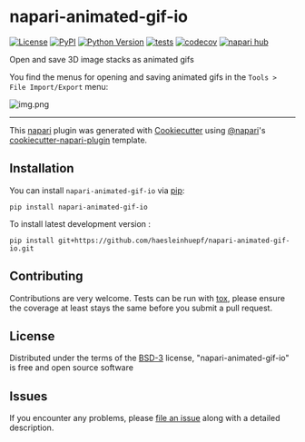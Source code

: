# napari-animated-gif-io

[![License](https://img.shields.io/pypi/l/napari-animated-gif-io.svg?color=green)](https://github.com/haesleinhuepf/napari-animated-gif-io/raw/main/LICENSE)
[![PyPI](https://img.shields.io/pypi/v/napari-animated-gif-io.svg?color=green)](https://pypi.org/project/napari-animated-gif-io)
[![Python Version](https://img.shields.io/pypi/pyversions/napari-animated-gif-io.svg?color=green)](https://python.org)
[![tests](https://github.com/haesleinhuepf/napari-animated-gif-io/workflows/tests/badge.svg)](https://github.com/haesleinhuepf/napari-animated-gif-io/actions)
[![codecov](https://codecov.io/gh/haesleinhuepf/napari-animated-gif-io/branch/main/graph/badge.svg)](https://codecov.io/gh/haesleinhuepf/napari-animated-gif-io)
[![napari hub](https://img.shields.io/endpoint?url=https://api.napari-hub.org/shields/napari-animated-gif-io)](https://napari-hub.org/plugins/napari-animated-gif-io)

Open and save 3D image stacks as animated gifs

You find the menus for opening and saving animated gifs in the `Tools > File Import/Export` menu:

![img.png](https://github.com/haesleinhuepf/napari-animated-gif-io/raw/main/docs/screenshot.png)

----------------------------------

This [napari] plugin was generated with [Cookiecutter] using [@napari]'s [cookiecutter-napari-plugin] template.

## Installation

You can install `napari-animated-gif-io` via [pip]:

    pip install napari-animated-gif-io



To install latest development version :

    pip install git+https://github.com/haesleinhuepf/napari-animated-gif-io.git


## Contributing

Contributions are very welcome. Tests can be run with [tox], please ensure
the coverage at least stays the same before you submit a pull request.

## License

Distributed under the terms of the [BSD-3] license,
"napari-animated-gif-io" is free and open source software

## Issues

If you encounter any problems, please [file an issue] along with a detailed description.

[napari]: https://github.com/napari/napari
[Cookiecutter]: https://github.com/audreyr/cookiecutter
[@napari]: https://github.com/napari
[MIT]: http://opensource.org/licenses/MIT
[BSD-3]: http://opensource.org/licenses/BSD-3-Clause
[GNU GPL v3.0]: http://www.gnu.org/licenses/gpl-3.0.txt
[GNU LGPL v3.0]: http://www.gnu.org/licenses/lgpl-3.0.txt
[Apache Software License 2.0]: http://www.apache.org/licenses/LICENSE-2.0
[Mozilla Public License 2.0]: https://www.mozilla.org/media/MPL/2.0/index.txt
[cookiecutter-napari-plugin]: https://github.com/napari/cookiecutter-napari-plugin

[file an issue]: https://github.com/haesleinhuepf/napari-animated-gif-io/issues

[napari]: https://github.com/napari/napari
[tox]: https://tox.readthedocs.io/en/latest/
[pip]: https://pypi.org/project/pip/
[PyPI]: https://pypi.org/
